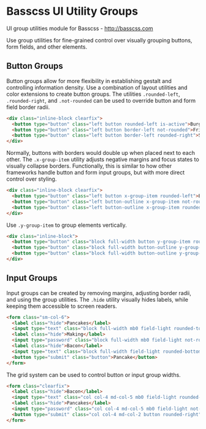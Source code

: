 
# Basscss UI Utility Groups

UI group utilities module for Basscss - http://basscss.com

Use group utilities for fine-grained control over visually grouping buttons, form fields, and other elements.

## Button Groups
Button groups allow for more flexibility in establishing gestalt and controlling information density.
Use a combination of layout utilities and color extensions to create button groups.
The utilities `.rounded-left`, `.rounded-right`,
and `.not-rounded` can be used to override button and form field border radii.

```html
<div class="inline-block clearfix">
  <button type="button" class="left button rounded-left is-active">Burgers</button>
  <button type="button" class="left button border-left not-rounded">Fries</button>
  <button type="button" class="left button border-left rounded-right">Shakes</button>
</div>
```

Normally, buttons with borders would double up when placed next to each other.
The `.x-group-item` utility adjusts negative margins and focus states to visually collapse borders.
Functionally, this is similar to how other frameworks handle button and form input groups,
but with more direct control over styling.

```html
<div class="inline-block clearfix">
  <button type="button" class="left button x-group-item rounded-left">Burgers</button>
  <button type="button" class="left button-outline x-group-item not-rounded">Fries</button>
  <button type="button" class="left button-outline x-group-item rounded-right">Shake</button>
</div>
```

Use `.y-group-item` to group elements vertically.

```html
<div class="inline-block">
  <button type="button" class="block full-width button y-group-item rounded-top">Burgers</button>
  <button type="button" class="block full-width button-outline y-group-item not-rounded">Fries</button>
  <button type="button" class="block full-width button-outline y-group-item rounded-bottom">Shake</button>
</div>
```

## Input Groups

Input groups can be created by removing margins, adjusting border radii, and using the group utilities.
The `.hide` utility visually hides labels, while keeping them accessible to screen readers.

```html
<form class="sm-col-6">
  <label class="hide">Pancakes</label>
  <input type="text" class="block full-width mb0 field-light rounded-top y-group-item" placeholder="Pancakes">
  <label class="hide">Making</label>
  <input type="password" class="block full-width mb0 field-light not-rounded y-group-item" placeholder="Making">
  <label class="hide">Bacon</label>
  <input type="text" class="block full-width field-light rounded-bottom y-group-item" placeholder="Bacon">
  <button type="submit" class="button">Pancake</button>
</form>
```

The grid system can be used to control button or input group widths.

```html
<form class="clearfix">
  <label class="hide">Bacon</label>
  <input type="text" class="col col-4 md-col-5 mb0 field-light rounded-left x-group-item" placeholder="Bacon">
  <label class="hide">Pancakes</label>
  <input type="password" class="col col-4 md-col-5 mb0 field-light not-rounded x-group-item" placeholder="Pancakes">
  <button type="submit" class="col col-4 md-col-2 button rounded-right">Pancake</button>
</form>
```

